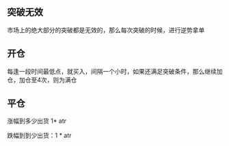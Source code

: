 


## 突破无效

市场上的绝大部分的突破都是无效的，那么每次突破的时候，进行逆势拿单


## 开仓

每逢一段时间最低点，就买入，间隔一个小时，如果还满足突破条件，那么继续加仓，加仓至4次，则为满仓


## 平仓

涨幅到多少出货 1* atr
 
跌幅到到少出货：1 * atr

